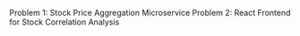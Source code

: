 Problem 1: Stock Price Aggregation Microservice
Problem 2: React Frontend for Stock Correlation Analysis
